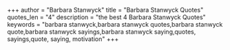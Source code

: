 +++
author = "Barbara Stanwyck"
title = "Barbara Stanwyck Quotes"
quotes_len = "4"
description = "the best 4 Barbara Stanwyck Quotes"
keywords = "barbara stanwyck,barbara stanwyck quotes,barbara stanwyck quote,barbara stanwyck sayings,barbara stanwyck saying,quotes, sayings,quote, saying, motivation"
+++
